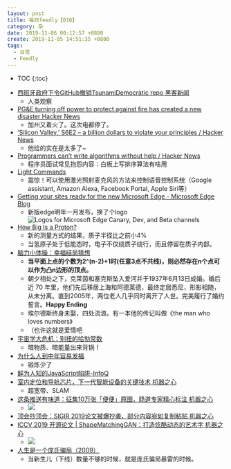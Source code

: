 ```yaml
---
layout: post
title: 每日feedly【016】
category: 杂
date: 2019-11-06 00:12:57 +0800
create: 2019-11-05 14:51:35 +0800
tags: 
  - 日常
  - Feedly
---
```


- TOC
{:toc}

* [西班牙政府下令GitHub撤销TsunamiDemocràtic repo 黑客新闻](https://news.ycombinator.com/item?id=21395629)
  * 人类观察
* [PG&E turning off power to protect against fire has created a new disaster  Hacker News](https://news.ycombinator.com/item?id=21393634)
  * 加州又着火了。这次电都停了。
* [‘Silicon Valley,’ S6E2 – a billion dollars to violate your principles / Hacker News](https://news.ycombinator.com/item?id=21446962)
  * 他给的实在是太多了~
* [Programmers can’t write algorithms without help / Hacker News](https://news.ycombinator.com/item?id=21442198)
  * 程序员面试常见抱怨内容：白板上写排序算法有啥用
* [Light Commands](https://lightcommands.com/)
  * 震惊！可以使用激光照射麦克风的方法来控制语音控制系统（Google assistant, Amazon Alexa, Facebook Portal, Apple Siri等）
* [Getting your sites ready for the new Microsoft Edge - Microsoft Edge Blog](https://blogs.windows.com/msedgedev/2019/11/04/edge-chromium-release-candidate-get-ready/#DbPTOD4LVw0sxBEL.97)
  * 新版edge明年一月发布，换了个logo
  ![Logos for Microsoft Edge Canary, Dev, and Beta channels](https://46c4ts1tskv22sdav81j9c69-wpengine.netdna-ssl.com/wp-content/uploads/prod/sites/33/2019/11/7580585c1545aa2bc8be9f800550210e.png)
* [How Big Is a Proton? ](https://news.ycombinator.com/item?id=21438588)
  * 新的测量方式的结果，质子半径比之前小4%
  * 当氢原子处于低能态时，电子不仅绕质子绕行，而且停留在质子内部。
* [脑力小体操：幸福结局猜想](http://jandan.net/2019/11/03/happy-ending.html)
  * **当平面上点的个数为2^(n-2)+1时(任意3点不共线)，则必然存在n个点可以作为凸n边形的顶点。**
  * 朝夕相处之下，克莱茵和塞克斯坠入爱河并于1937年6月13日成婚。婚后近 70 年里，他们先后移居上海和阿德莱德，最终定居悉尼，形影相随，从未分离。直到2005年，两位老人几乎同时离开了人世。完美履行了婚约誓言。**Happy Ending**
  * 埃尔德斯终身未娶，四处流浪。有一本他的传记叫做《the man who loves numbers》
  * （也许这就是爱情吧
* [宇宙学大危机：别扭的哈勃常数](http://jandan.net/2019/11/03/standard-model-2.html)
  * 暗物质、暗能量出来背锅！
* [为什么人到中年容易发福](http://jandan.net/2019/11/02/grow-in-weight.html)
  * 锻炼少了
* [鲜为人知的JavaScript陷阱-InfoQ](https://www.infoq.cn/article/0OhUThASugwRhJKOZkTr?utm_source=rss&utm_medium=article)
* [室内定位和导航芯片，下一代智能设备的关键技术  机器之心](https://www.jiqizhixin.com/articles/2019-11-04-6)
  * 超宽带、SLAM
* [这条推送有味道：征集10万张「便便」原图，肠道专家精心标注  机器之心](https://www.jiqizhixin.com/articles/2019-10-30-13)
  * ![](https://image.jiqizhixin.com/uploads/editor/7571e3f4-fb51-46bf-a38c-7680541b2f1e/640.jpeg)
* [顶会抄顶会：SIGIR 2019论文被爆抄袭，部分内容宛如复制粘贴  机器之心](https://www.jiqizhixin.com/articles/2019-11-02-3)
* [ICCV 2019 开源论文 | ShapeMatchingGAN：打造炫酷动态的艺术字  机器之心](https://www.jiqizhixin.com/articles/2019-10-29-5)
  * ![](https://image.jiqizhixin.com/uploads/editor/6ba6fb3f-a2a6-49f4-97ba-1f9b9c9dea9c/640.png)
* [人生是一个庞氏骗局（2009）](https://news.ycombinator.com/item?id=21432831)
  * 当新生儿（下线）数量不够的时候，就是庞氏骗局暴雷的时候。